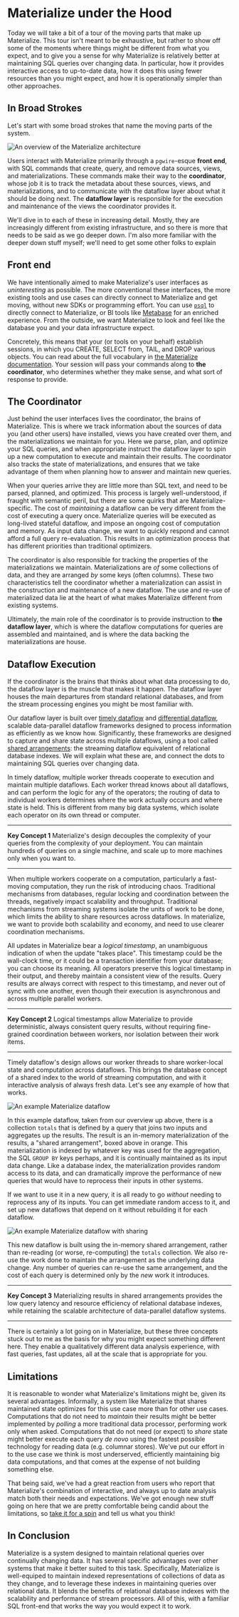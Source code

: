 # Materialize under the Hood

Today we will take a bit of a tour of the moving parts that make up Materialize.
This tour isn't meant to be exhaustive, but rather to show off some of the moments where things might be different from what you expect, and to give you a sense for why Materialize is relatively better at maintaining SQL queries over changing data. In particular, how it provides interactive access to up-to-date data, how it does this using fewer resources than you might expect, and how it is operationally simpler than other approaches.

## In Broad Strokes

Let's start with some broad strokes that name the moving parts of the system.

![An overview of the Materialize architecture](https://github.com/frankmcsherry/blog/blob/master/assets/mz_overview/overview.png)

Users interact with Materialize primarily through a `pgwire`-esque **front end**, with SQL commands that create, query, and remove data sources, views, and materializations.
These commands make their way to the **coordinator**, whose job it is to track the metadata about these sources, views, and materializations, and to communicate with the dataflow layer about what it should be doing next.
The **dataflow layer** is responsible for the execution and maintenance of the views the coordinator provides it.

We'll dive in to each of these in increasing detail.
Mostly, they are increasingly different from existing infrastructure, and so there is more that needs to be said as we go deeper down.
I'm also more familiar with the deeper down stuff myself; we'll need to get some other folks to explain

## Front end

We have intentionally aimed to make Materialize's user interfaces as *uninteresting* as possible.
The more conventional these interfaces, the more existing tools and use cases can directly connect to Materialize and get moving, without new SDKs or programming effort.
You can use [`psql`](https://www.postgresql.org/docs/9.2/app-psql.html) to directly connect to Materialize, or BI tools like [Metabase](https://www.metabase.com) for an enriched experience.
From the outside, we want Materialize to look and feel like the database you and your data infrastructure expect.

Concretely, this means that your (or tools on your behalf) establish sessions, in which you CREATE, SELECT from, TAIL, and DROP various objects.
You can read about the full vocabulary in [the Materialize documentation](https://materialize.io/docs/).
Your session will pass your commands along to **the coordinator**, who determines whether they make sense, and what sort of response to provide.

## The Coordinator

Just behind the user interfaces lives the coordinator, the brains of Materialize.
This is where we track information about the sources of data you (and other users) have installed, views you have created over them, and the materializations we maintain for you.
Here we parse, plan, and optimize your SQL queries, and when appropriate instruct the dataflow layer to spin up a new computation to execute and maintain their results.
The coordinator also tracks the state of materializations, and ensures that we take advantage of them when planning how to answer and maintain new queries.

When your queries arrive they are little more than SQL text, and need to be parsed, planned, and optimized.
This process is largely well-understood, if fraught with semantic peril, but there are some quirks that are Materialize-specific.
The cost of *maintaining* a dataflow can be very different from the cost of executing a query once.
Materialize queries will be executed as long-lived stateful dataflow, and impose an ongoing cost of computation and memory.
As input data change, we want to quickly respond and cannot afford a full query re-evaluation.
This results in an optimization process that has different priorities than traditional optimizers.

The coordinator is also responsible for tracking the properties of the materializations we maintain.
Materializations are *of* some collections of data, and they are arranged *by* some keys (often columns).
These two characteristics tell the coordinator whether a materialization can assist in the construction and maintenance of a new dataflow.
The use and re-use of materialized data lie at the heart of what makes Materialize different from existing systems.

Ultimately, the main role of the coordinator is to provide instruction to **the dataflow layer**, which is where the dataflow computations for queries are assembled and maintained, and is where the data backing the materializations are house.

## Dataflow Execution

If the coordinator is the brains that thinks about what data processing to do, the dataflow layer is the muscle that makes it happen.
The dataflow layer houses the main departures from standard relational databases, and from the stream processing engines you might be most familiar with.

Our dataflow layer is built over [timely dataflow](https://github.com/TimelyDataflow/timely-dataflow) and [differential dataflow](https://github.com/TimelyDataflow/differential-dataflow), scalable data-parallel dataflow frameworks designed to process information as efficiently as we know how.
Significantly, these frameworks are designed to capture and share state across multiple dataflows, using a tool called [shared arrangements](http://www.vldb.org/pvldb/vol13/p1793-mcsherry.pdf): the streaming dataflow equivalent of relational database indexes.
We will explain what these are, and connect the dots to maintaining SQL queries over changing data.

In timely dataflow, multiple worker threads cooperate to execution and maintain multiple dataflows.
Each worker thread knows about all dataflows, and can perform the logic for any of the operators; the routing of data to individual workers determines where the work actually occurs and where state is held.
This is different from many big data systems, which isolate each operator on its own thread or computer.

---

**Key Concept 1** Materialize's design decouples the complexity of your queries from the complexity of your deployment. You can maintain hundreds of queries on a single machine, and scale up to more machines only when you want to.

---

When multiple workers cooperate on a computation, particularly a fast-moving computation, they run the risk of introducing chaos.
Traditional mechanisms from databases, regular locking and coordination between the threads, negatively impact scalability and throughput.
Traditional mechanisms from streaming systems isolate the units of work to be done, which limits the ability to share resources across dataflows.
In materialize, we want to provide both scalability and economy, and need to use clearer coordination mechanisms.

All updates in Materialize bear a *logical timestamp*, an unambiguous indication of when the update "takes place".
This timestamp could be the wall-clock time, or it could be a transaction identifier from your database; you can choose its meaning.
All operators preserve this logical timestamp in their output, and thereby maintain a consistent view of the results.
Query results are always correct with respect to this timestamp, and never out of sync with one another, even though their execution is asynchronous and across multiple parallel workers.

---

**Key Concept 2** Logical timestamps allow Materialize to provide deterministic, always consistent query results, without requiring fine-grained coordination between workers, nor isolation between their work items.

---


Timely dataflow's design allows our worker threads to share worker-local state and computation across dataflows.
This brings the database concept of a shared index to the world of streaming computation, and with it interactive analysis of always fresh data.
Let's see any example of how that works.

![An example Materialize dataflow](https://github.com/frankmcsherry/blog/blob/master/assets/mz_overview/dataflow.png)

In this example dataflow, taken from our overview up above, there is a collection `totals` that is defined by a query that joins two inputs and aggregates up the results.
The result is an in-memory materialization of the results, a "shared arrangement", boxed above in orange.
This materialization is indexed by whatever key was used for the aggregation, the SQL `GROUP BY` keys perhaps, and it is continually maintained as its input data change.
Like a database index, the materialization provides random access to its data, and can dramatically improve the performance of new queries that would have to reprocess their inputs in other systems.

If we want to use it in a new query, it is all ready to go *without* needing to reprocess any of its inputs.
You can get immediate random access to it, and set up new dataflows that depend on it without rebuilding it for each dataflow.

![An example Materialize dataflow with sharing](https://github.com/frankmcsherry/blog/blob/master/assets/mz_overview/sharing.png)

This new dataflow is built using the in-memory shared arrangement, rather than re-reading (or worse, re-computing) the `totals` collection.
We also re-use the work done to maintain the arrangement as the underlying data change.
Any number of queries can re-use the same arrangement, and the cost of each query is determined only by the *new* work it introduces.

---

**Key Concept 3** Materializing results in shared arrangements provides the low query latency and resource efficiency of relational database indexes, while retaining the scalable architecture of data-parallel dataflow systems.

---

There is certainly a lot going on in Materialize, but these three concepts stuck out to me as the basis for why you might expect something different here.
They enable a qualitatively different data analysis experience, with fast queries, fast updates, all at the scale that is appropriate for you.

## Limitations

It is reasonable to wonder what Materialize's limitations might be, given its several advantages.
Informally, a system like Materialize that shares maintained state optimizes for this use case more than for other use cases.
Computations that do not need to *maintain* their results might be better implemented by *polling* a more traditional data processor, performing work only when asked.
Computations that do not need (or expect) to *share* state might better execute each query *de novo* using the fastest possible technology for reading data (e.g. columnar stores).
We've put our effort in to the use case we think is most underserved, efficiently maintaining big data computations, and that comes at the expense of not building something else.

That being said, we've had a great reaction from users who report that Materialize's combination of interactive, and always up to date analysis match both their needs and expectations.
We've got enough new stuff going on here that we are pretty comfortable being candid about the limitations, so [take it for a spin](https://materialize.io/download/) and tell us what you think!

## In Conclusion

Materialize is a system designed to maintain relational queries over continually changing data.
It has several specific advantages over other systems that make it better suited to this task.
Specifically, Materialize is well-equiped to maintain indexed representations of collections of data as they change, and to leverage these indexes in maintaining queries over relational data.
It blends the benefits of relational database indexes with the scalability and performance of stream processors.
All of this, with a familiar SQL front-end that works the way you would expect it to work.